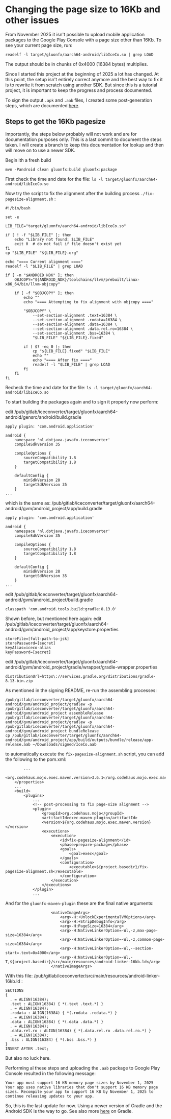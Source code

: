 # Changing the page size to 16Kb and other issues

From November 2025 it isn't possible to upload mobile application packages to the Google Play Console with a page size 
other than 16Kb. To see your current page size, run:
```
readelf -l target/gluonfx/aarch64-android/libIceCo.so | grep LOAD
```
The output should be in chunks of 0x4000 (16384 bytes) multiplies.

Since I started this project at the beginning of 2025 a lot has changed. At this point, the setup isn't entirely correct
anymore and the best way to fix it is to rewrite it from scratch using another SDK. But since this is a tutorial
project, it is important to keep the progress and process documented.

To sign the output `.apk` and `.aab` files, I created some post-generation steps, which are documented [here](README-signing.md).

## Steps to get the 16Kb pagesize
Importantly, the steps below probably will not work and are for documentation purposes only. This is a last commit to
document the steps taken. I will create a branch to keep this documentation for lookup and then will move on to use
a newer SDK.

Begin ith a fresh build
```
mvn -Pandroid clean gluonfx:build gluonfx:package
```
First check the time and date for the file:  `ls -l target/gluonfx/aarch64-android/libIceCo.so`

Now try the script to fix the alignment after the building process `./fix-pagesize-alignment.sh` :
```
#!/bin/bash

set -e

LIB_FILE="target/gluonfx/aarch64-android/libIceCo.so"

if [ ! -f "$LIB_FILE" ]; then
    echo "Library not found: $LIB_FILE"
    exit 0  # do not fail if file doesn't exist yet
fi
cp "$LIB_FILE" "${LIB_FILE}.org"

echo "==== Current alignment ===="
readelf -l "$LIB_FILE" | grep LOAD

if [ -n "$ANDROID_NDK" ]; then
    OBJCOPY="${ANDROID_NDK}/toolchains/llvm/prebuilt/linux-x86_64/bin/llvm-objcopy"

    if [ -f "$OBJCOPY" ]; then
        echo ""
        echo "==== Attempting to fix alignment with objcopy ===="

        "$OBJCOPY" \
            --set-section-alignment .text=16384 \
            --set-section-alignment .rodata=16384 \
            --set-section-alignment .data=16384 \
            --set-section-alignment .data.rel.ro=16384 \
            --set-section-alignment .bss=16384 \
            "$LIB_FILE" "${LIB_FILE}.fixed"

        if [ $? -eq 0 ]; then
            cp "${LIB_FILE}.fixed" "$LIB_FILE"
            echo ""
            echo "==== After fix ===="
            readelf -l "$LIB_FILE" | grep LOAD
        fi
    fi
fi
```
Recheck the time and date for the file:  `ls -l target/gluonfx/aarch64-android/libIceCo.so`

To start building the packages again and to sign it properly now perform:

edit /pub/gitlab/iceconverter/target/gluonfx/aarch64-android/gensrc/android/build.gradle
```
apply plugin: 'com.android.application'

android {
    namespace 'nl.dotjava.javafx.iceconverter'
    compileSdkVersion 35

    compileOptions {
        sourceCompatibility 1.8
        targetCompatibility 1.8
    }

    defaultConfig {
        minSdkVersion 28
        targetSdkVersion 35
    }
...
```
which is the same as: /pub/gitlab/iceconverter/target/gluonfx/aarch64-android/gvm/android_project/app/build.gradle
```
apply plugin: 'com.android.application'

android {
    namespace 'nl.dotjava.javafx.iceconverter'
    compileSdkVersion 35

    compileOptions {
        sourceCompatibility 1.8
        targetCompatibility 1.8
    }

    defaultConfig {
        minSdkVersion 28
        targetSdkVersion 35
    }
...
```
edit /pub/gitlab/iceconverter/target/gluonfx/aarch64-android/gvm/android_project/build.gradle
```
classpath 'com.android.tools.build:gradle:8.13.0'
```
Shown before, but mentioned here again: edit /pub/gitlab/iceconverter/target/gluonfx/aarch64-android/gvm/android_project/app/keystore.properties
```
storeFile=[full-path-to-jsk]
storePassword=[secret]
keyAlias=iceco-alias
keyPassword=[secret]
```
edit /pub/gitlab/iceconverter/target/gluonfx/aarch64-android/gvm/android_project/gradle/wrapper/gradle-wrapper.properties
```
distributionUrl=https\://services.gradle.org/distributions/gradle-8.13-bin.zip
```

As mentioned in the signing README, re-run the assembling processes:
```
/pub/gitlab/iceconverter/target/gluonfx/aarch64-android/gvm/android_project/gradlew -p /pub/gitlab/iceconverter/target/gluonfx/aarch64-android/gvm/android_project assembleRelease
/pub/gitlab/iceconverter/target/gluonfx/aarch64-android/gvm/android_project/gradlew -p /pub/gitlab/iceconverter/target/gluonfx/aarch64-android/gvm/android_project bundleRelease
cp /pub/gitlab/iceconverter/target/gluonfx/aarch64-android/gvm/android_project/app/build/outputs/bundle/release/app-release.aab ~/Downloads/signed/IceCo.aab
```

to automatically execute the `fix-pagesize-alignment.sh` script, you can add the following to the pom.xml:
```
        ...
        <org.codehaus.mojo.exec.maven.version>3.6.1</org.codehaus.mojo.exec.maven.version>
    </properties>
    ...
    <build>
        <plugins>
            ...
            <!-- post-processing to fix page-size alignment -->
            <plugin>
                <groupId>org.codehaus.mojo</groupId>
                <artifactId>exec-maven-plugin</artifactId>
                <version>${org.codehaus.mojo.exec.maven.version}</version>
                <executions>
                    <execution>
                        <id>fix-pagesize-alignment</id>
                        <phase>prepare-package</phase>
                        <goals>
                            <goal>exec</goal>
                        </goals>
                        <configuration>
                            <executable>${project.basedir}/fix-pagesize-alignment.sh</executable>
                        </configuration>
                    </execution>
                </executions>
            </plugin>
            ...
```

And for the `gluonfx-maven-plugin` these are the final native arguments:
```
                    <nativeImageArgs>
                        <arg>-H:+UnlockExperimentalVMOptions</arg>
                        <arg>-H:+StripDebugInfo</arg>
                        <arg>-H:PageSize=16384</arg>
                        <arg>-H:NativeLinkerOption=-Wl,-z,max-page-size=16384</arg>
                        <arg>-H:NativeLinkerOption=-Wl,-z,common-page-size=16384</arg>
                        <arg>-H:NativeLinkerOption=-Wl,--section-start=.text=0x4000</arg>
                        <arg>-H:NativeLinkerOption=-Wl,-T,${project.basedir}/src/main/resources/android-linker-16kb.ld</arg>
                    </nativeImageArgs>
```
With this file: /pub/gitlab/iceconverter/src/main/resources/android-linker-16kb.ld :
```
SECTIONS
{
  . = ALIGN(16384);
  .text : ALIGN(16384) { *(.text .text.*) }
  . = ALIGN(16384);
  .rodata : ALIGN(16384) { *(.rodata .rodata.*) }
  . = ALIGN(16384);
  .data : ALIGN(16384) { *(.data .data.*) }
  . = ALIGN(16384);
  .data.rel.ro : ALIGN(16384) { *(.data.rel.ro .data.rel.ro.*) }
  . = ALIGN(16384);
  .bss : ALIGN(16384) { *(.bss .bss.*) }
}
INSERT AFTER .text;
```
But also no luck here.

Performing al these steps and uploading the `.aab` package to Google Play Console resulted in the following message:
```
Your app must support 16 KB memory page sizes by November 1, 2025
Your app uses native libraries that don't support 16 KB memory page sizes. Recompile your app to support 16 KB by November 1, 2025 to continue releasing updates to your app.
```

So, this is the last update for now. Using a newer version of Gradle and the Android SDK is the way to go. See also
more [here](https://developer.android.com/build/releases/gradle-plugin#api-level-support) on Gradle.
